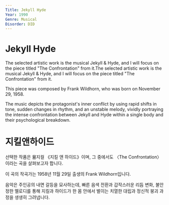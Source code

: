 ```yaml
---
Title: Jekyll Hyde
Year: 1990
Genre: Musical
Disorder: DID
---
```


# Jekyll Hyde

The selected artistic work is the musical Jekyll & Hyde, and I will focus on the piece titled "The Confrontation" from it.The selected artistic work is the musical Jekyll & Hyde, and I will focus on the piece titled "The Confrontation" from it.

This piece was composed by Frank Wildhorn, who was born on November 29, 1958.

The music depicts the protagonist's inner conflict by using rapid shifts in tone, sudden changes in rhythm, and an unstable melody, vividly portraying the intense confrontation between Jekyll and Hyde within a single body and their psychological breakdown.

# 지킬앤하이드

선택한 작품은 뮮지컬 《지킬 앤 하이드》이며, 그 중에서도 〈The Confrontation〉이라는 곡을 살펴보고자 합니다.

이 곡의 작곡가는 1958년 11월 29일 출생의 Frank Wildhorn입니다.

음악은 주인공의 내면 갈등을 묘사하는데, 빠른 음색 전환과 갑작스러운 리듬 변화, 불안정한 멜로디를 통해 지킬과 하이드가 한 몸 안에서 벌이는 치열한 대립과 정신적 붕괴 과정을 생생히 그려냅니다.
